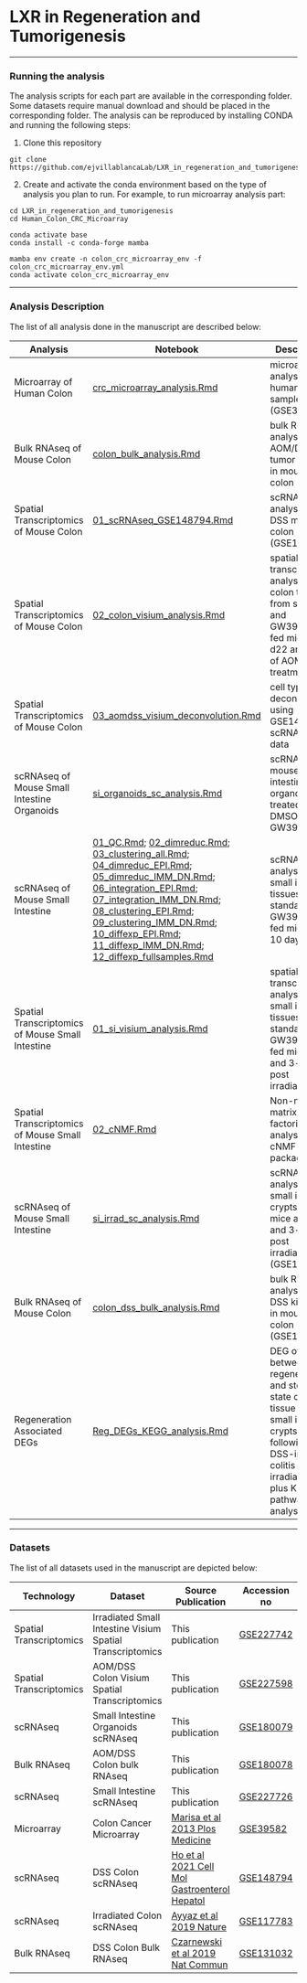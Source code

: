 # LXR in Regeneration and Tumorigenesis

***
### Running the analysis

The analysis scripts for each part are available in the corresponding folder. Some datasets require manual download and should be placed in the corresponding folder. The analysis can be reproduced by installing CONDA and running the following steps:
1. Clone this repository
```
git clone https://github.com/ejvillablancaLab/LXR_in_regeneration_and_tumorigenesis.git
```

2. Create and activate the conda environment based on the type of analysis you plan to run. For example, to run microarray analysis part:
```
cd LXR_in_regeneration_and_tumorigenesis
cd Human_Colon_CRC_Microarray

conda activate base
conda install -c conda-forge mamba

mamba env create -n colon_crc_microarray_env -f colon_crc_microarray_env.yml
conda activate colon_crc_microarray_env
```
***
### Analysis Description

The list of all analysis done in the manuscript are described below:

| Analysis | Notebook | Description | Conda Environment | Figure |
|----------|----------|-------------|-------------------|--------|
| Microarray of Human Colon | [crc_microarray_analysis.Rmd](https://github.com/ejvillablancaLab/LXR_in_regeneration_and_tumorigenesis/blob/main/Human_CRC_Microarray/crc_microarray_analysis.Rmd) | microarray analysis of human CRC samples (GSE39582) | [crc_microarray_env.yml](https://github.com/ejvillablancaLab/LXR_in_regeneration_and_tumorigenesis/blob/main/Human_CRC_Microarray/crc_microarray_env.yml) | Fig. S11.c |
| Bulk RNAseq of Mouse Colon | [colon_bulk_analysis.Rmd](https://github.com/ejvillablancaLab/LXR_in_regeneration_and_tumorigenesis/blob/main/Mouse_Colon_Bulk/colon_bulk_analysis.Rmd) | bulk RNAseq analysis of AOM/DSS tumor kinetics in mouse colon | [colon_bulk_env.yml](https://github.com/ejvillablancaLab/LXR_in_regeneration_and_tumorigenesis/blob/main/Mouse_Colon_Bulk/colon_bulk_env.yml) | Fig. 4.c |
| Spatial Transcriptomics of Mouse Colon | [01_scRNAseq_GSE148794.Rmd](https://github.com/ejvillablancaLab/LXR_in_regeneration_and_tumorigenesis/blob/main/AOMDSS_visium/01_scRNAseq_GSE148794.Rmd) | scRNAseq analysis of DSS mouse colon (GSE148794) | [colon_visium_env.yml](https://github.com/ejvillablancaLab/LXR_in_regeneration_and_tumorigenesis/blob/main/Mouse_Colon_Visium/colon_visium_env.yml) | Fig. 4.d, S10.l |
| Spatial Transcriptomics of Mouse Colon | [02_colon_visium_analysis.Rmd](https://github.com/ejvillablancaLab/LXR_in_regeneration_and_tumorigenesis/blob/main/Mouse_Colon_Visium/02_colon_visium_analysis.Rmd) | spatial transcriptomic analysis of colon tissues from standard and GW3965-diet fed mice at d22 and d43 of AOM-DSS treatment | [colon_visium_env.yml](https://github.com/ejvillablancaLab/LXR_in_regeneration_and_tumorigenesis/blob/main/Mouse_Colon_Visium/colon_visium_env.yml) | Fig. 4.d, S10.l |
| Spatial Transcriptomics of Mouse Colon | [03_aomdss_visium_deconvolution.Rmd](https://github.com/ejvillablancaLab/LXR_in_regeneration_and_tumorigenesis/blob/main/AOMDSS_visium/03_aomdss_visium_deconvolution.Rmd) | cell type deconvolution using GSE148794 scRNAseq data | [colon_visium_env.yml](https://github.com/ejvillablancaLab/LXR_in_regeneration_and_tumorigenesis/blob/main/Mouse_Colon_Visium/colon_visium_env.yml) | Fig. 4.d, S10.l |
| scRNAseq of Mouse Small Intestine Organoids | [si_organoids_sc_analysis.Rmd](https://github.com/ejvillablancaLab/LXR_in_regeneration_and_tumorigenesis/blob/main/Mouse_SI_Organoids_SC/si_organoids_sc_analysis.Rmd) | scRNAseq of mouse small intestine organoids treated with DMSO or GW3965 | [si_organoids_sc_env.yml](https://github.com/ejvillablancaLab/LXR_in_regeneration_and_tumorigenesis/blob/main/Mouse_SI_Organoids_SC/si_organoids_sc_env.yml) | Fig. S5.b-f |
| scRNAseq of Mouse Small Intestine | [01_QC.Rmd](https://github.com/ejvillablancaLab/LXR_in_regeneration_and_tumorigenesis/blob/main/Mouse_SI_SC/01_QC.Rmd); [02_dimreduc.Rmd](https://github.com/ejvillablancaLab/LXR_in_regeneration_and_tumorigenesis/blob/main/Mouse_SI_SC/02_dimreduc.Rmd); [03_clustering_all.Rmd](https://github.com/ejvillablancaLab/LXR_in_regeneration_and_tumorigenesis/blob/main/Mouse_SI_SC/03_clustering_all.Rmd); [04_dimreduc_EPI.Rmd](https://github.com/ejvillablancaLab/LXR_in_regeneration_and_tumorigenesis/blob/main/Mouse_SI_SC/04_dimreduc_EPI.Rmd); [05_dimreduc_IMM_DN.Rmd](https://github.com/ejvillablancaLab/LXR_in_regeneration_and_tumorigenesis/blob/main/Mouse_SI_SC/05_dimreduc_IMM_DN.Rmd); [06_integration_EPI.Rmd](https://github.com/ejvillablancaLab/LXR_in_regeneration_and_tumorigenesis/blob/main/Mouse_SI_SC/06_integration_EPI.Rmd); [07_integration_IMM_DN.Rmd](https://github.com/ejvillablancaLab/LXR_in_regeneration_and_tumorigenesis/blob/main/Mouse_SI_SC/07_integration_IMM_DN.Rmd); [08_clustering_EPI.Rmd](https://github.com/ejvillablancaLab/LXR_in_regeneration_and_tumorigenesis/blob/main/Mouse_SI_SC/08_clustering_EPI.Rmd); [09_clustering_IMM_DN.Rmd](https://github.com/ejvillablancaLab/LXR_in_regeneration_and_tumorigenesis/blob/main/Mouse_SI_SC/09_clustering_IMM_DN.Rmd); [10_diffexp_EPI.Rmd](https://github.com/ejvillablancaLab/LXR_in_regeneration_and_tumorigenesis/blob/main/Mouse_SI_SC/10_diffexp_EPI.Rmd); [11_diffexp_IMM_DN.Rmd](https://github.com/ejvillablancaLab/LXR_in_regeneration_and_tumorigenesis/blob/main/Mouse_SI_SC/11_diffexp_IMM_DN.Rmd); [12_diffexp_fullsamples.Rmd](https://github.com/ejvillablancaLab/LXR_in_regeneration_and_tumorigenesis/blob/main/Mouse_SI_SC/12_diffexp_fullsamples.Rmd) | scRNAseq analysis of small intestine tissues from standard and GW3965-diet fed mice for 10 days | [si_sc_env.yml](https://github.com/ejvillablancaLab/LXR_in_regeneration_and_tumorigenesis/blob/main/Mouse_SI_SC/si_sc_env.yml) | Fig. S2.a-f, h-i |
| Spatial Transcriptomics of Mouse Small Intestine | [01_si_visium_analysis.Rmd](https://github.com/ejvillablancaLab/LXR_in_regeneration_and_tumorigenesis/blob/main/Mouse_SI_Visium/01_si_visium_analysis.Rmd) | spatial transcriptomic analysis of small intestine tissues from standard and GW3965-diet fed mice at 0- and 3-days post irradiation | [si_visium_env.yml](https://github.com/ejvillablancaLab/LXR_in_regeneration_and_tumorigenesis/blob/main/Mouse_SI_Visium/si_visium_env.yml) | Fig. 1.a, S2.g, S3.e, S6.a-d |
| Spatial Transcriptomics of Mouse Small Intestine | [02_cNMF.Rmd](https://github.com/ejvillablancaLab/LXR_in_regeneration_and_tumorigenesis/blob/main/Mouse_SI_Visium/02_cNMF.Rmd) | Non-negative matrix factorization analysis by cNMF package | [si_visium_env.yml](https://github.com/ejvillablancaLab/LXR_in_regeneration_and_tumorigenesis/blob/main/Mouse_SI_Visium/si_visium_env.yml) | Fig. 1.a, S2.g, S3.e, S6.a-d |
| scRNAseq of Mouse Small Intestine | [si_irrad_sc_analysis.Rmd]() | scRNAseq analysis of small intestine crypts from mice at 0- and 3-days post irradiation (GSE117783) | [si_irrad_sc_env.yml]() | Fig. 3.b |
| Bulk RNAseq of Mouse Colon | [colon_dss_bulk_analysis.Rmd]() | bulk RNAseq analysis of DSS kinetics in mouse colon (GSE131032) | [colon_dss_bulk_env.yml]() | Fig. 3.c |
| Regeneration Associated DEGs | [Reg_DEGs_KEGG_analysis.Rmd]() | DEG overlap between regenerative and steady state colonic tissue and small intestine crypts following DSS-induced colitis and irradiation plus KEGG pathway analysis  | [Reg_DEGs_KEGG_env.yml]() | Fig. S1.a |

***
### Datasets

The list of all datasets used in the manuscript are depicted below:

| Technology | Dataset | Source Publication | Accession no |
|------------|---------|--------------------|--------------|
| Spatial Transcriptomics | Irradiated Small Intestine Visium Spatial Transcriptomics | This publication | [GSE227742](https://www.ncbi.nlm.nih.gov/geo/query/acc.cgi?acc=GSE227742) |
| Spatial Transcriptomics | AOM/DSS Colon Visium Spatial Transcriptomics | This publication | [GSE227598](https://www.ncbi.nlm.nih.gov/geo/query/acc.cgi?acc=GSE227598) |
| scRNAseq | Small Intestine Organoids scRNAseq | This publication | [GSE180079](https://www.ncbi.nlm.nih.gov/geo/query/acc.cgi?acc=GSE180079) |
| Bulk RNAseq | AOM/DSS Colon bulk RNAseq | This publication | [GSE180078](https://www.ncbi.nlm.nih.gov/geo/query/acc.cgi?acc=GSE180078) |
| scRNAseq | Small Intestine scRNAseq | This publication | [GSE227726](https://www.ncbi.nlm.nih.gov/geo/query/acc.cgi?acc=GSE227726) |
| Microarray | Colon Cancer Microarray | [Marisa et al 2013 Plos Medicine](https://journals.plos.org/plosmedicine/article?id=10.1371/journal.pmed.1001453) | [GSE39582](https://www.ncbi.nlm.nih.gov/geo/query/acc.cgi?acc=GSE39582) |
| scRNAseq | DSS Colon scRNAseq | [Ho et al 2021 Cell Mol Gastroenterol Hepatol](https://www.sciencedirect.com/science/article/pii/S2352345X21000758?via%3Dihub) | [GSE148794](https://www.ncbi.nlm.nih.gov/geo/query/acc.cgi?acc=GSE148794) |
| scRNAseq | Irradiated Colon scRNAseq | [Ayyaz et al 2019 Nature](https://www.nature.com/articles/s41586-019-1154-y) | [GSE117783](https://www.ncbi.nlm.nih.gov/geo/query/acc.cgi?acc=GSE117783)
| Bulk RNAseq | DSS Colon Bulk RNAseq | [Czarnewski et al 2019 Nat Commun](https://www.nature.com/articles/s41467-019-10769-x) | [GSE131032](https://www.ncbi.nlm.nih.gov/geo/query/acc.cgi?acc=GSE131032) |

